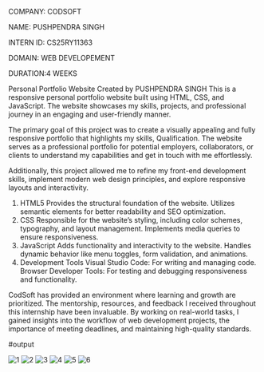 COMPANY: CODSOFT

NAME: PUSHPENDRA SINGH

INTERN ID: CS25RY11363

DOMAIN: WEB DEVELOPEMENT

DURATION:4 WEEKS

Personal Portfolio Website Created by PUSHPENDRA SINGH This is a responsive personal portfolio website built using HTML, CSS, and JavaScript. The website showcases my skills, projects, and professional journey in an engaging and user-friendly manner.

The primary goal of this project was to create a visually appealing and fully responsive portfolio that highlights my skills, Qualification. The website serves as a professional portfolio for potential employers, collaborators, or clients to understand my capabilities and get in touch with me effortlessly.

Additionally, this project allowed me to refine my front-end development skills, implement modern web design principles, and explore responsive layouts and interactivity.

1. HTML5 Provides the structural foundation of the website. Utilizes semantic elements for better readability and SEO optimization.
2. CSS Responsible for the website’s styling, including color schemes, typography, and layout management. Implements media queries to ensure responsiveness.
3. JavaScript Adds functionality and interactivity to the website. Handles dynamic behavior like menu toggles, form validation, and animations.
4. Development Tools Visual Studio Code: For writing and managing code. Browser Developer Tools: For testing and debugging responsiveness and functionality.
   
CodSoft has provided an environment where learning and growth are prioritized. The mentorship, resources, and feedback I received throughout this internship have been invaluable. By working on real-world tasks, I gained insights into the workflow of web development projects, the importance of meeting deadlines, and maintaining high-quality standards.

#output

![1](https://github.com/user-attachments/assets/b3a88dce-ae7b-4e29-9978-560151cccc0b)
![2](https://github.com/user-attachments/assets/447eaad4-3d4e-440f-bd8d-bb78f663015a)
![3](https://github.com/user-attachments/assets/d3ac5f17-2e4b-4467-9670-ed4feb792570)
![4](https://github.com/user-attachments/assets/205ba6e1-4b58-4397-a43f-b320af38d090)
![5](https://github.com/user-attachments/assets/0a2f2032-7b24-4ca8-b96d-f09957cf92f2)
![6](https://github.com/user-attachments/assets/64fa3976-3cd4-420b-b442-2742f8f77507)
